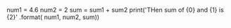 num1 = 4.6
num2 = 2
sum = sum1 + sum2
print('THen sum of {0} and {1} is {2}'
.format( num1, num2, sum))
